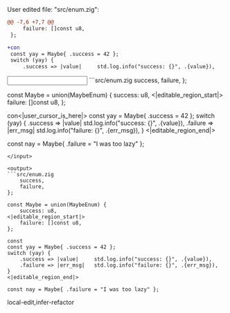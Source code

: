 <events>
User edited file: "src/enum.zig":

```diff
@@ -7,6 +7,7 @@
     failure: []const u8,
 };

+con
 const yay = Maybe{ .success = 42 };
 switch (yay) {
     .success => |value|     std.log.info("success: {}", .{value}),
```
</events>

<input>
```src/enum.zig
    success,
    failure,
};

const Maybe = union(MaybeEnum) {
    success: u8,
<|editable_region_start|>
    failure: []const u8,
};

con<|user_cursor_is_here|>
const yay = Maybe{ .success = 42 };
switch (yay) {
    .success => |value|     std.log.info("success: {}", .{value}),
    .failure => |err_msg|   std.log.info("failure: {}", .{err_msg}),
}
<|editable_region_end|>

const nay = Maybe{ .failure = "I was too lazy" };
```
</input>

<output>
```src/enum.zig
    success,
    failure,
};

const Maybe = union(MaybeEnum) {
    success: u8,
<|editable_region_start|>
    failure: []const u8,
};

const
const yay = Maybe{ .success = 42 };
switch (yay) {
    .success => |value|     std.log.info("success: {}", .{value}),
    .failure => |err_msg|   std.log.info("failure: {}", .{err_msg}),
}
<|editable_region_end|>

const nay = Maybe{ .failure = "I was too lazy" };
```
</output>

<labels>
local-edit,infer-refactor
</labels>
